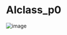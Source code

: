# AIclass_p0
 
![image](https://user-images.githubusercontent.com/80273986/157420419-4bf25e65-705a-4955-8344-a1c087a2c91f.png)
